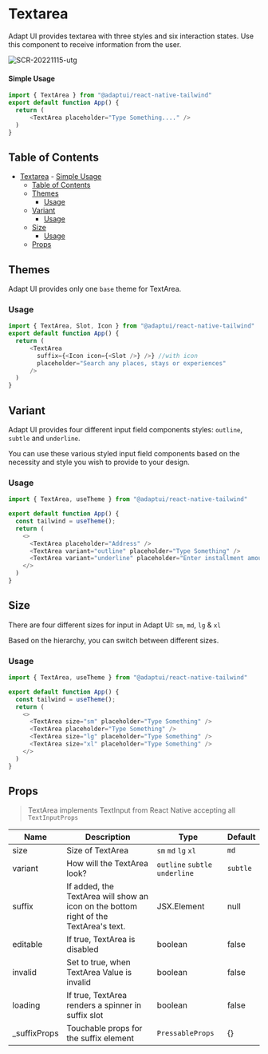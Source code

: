 # Textarea

Adapt UI provides textarea with three styles and six interaction
states. Use this component to receive information from the user.

![SCR-20221115-utg](https://user-images.githubusercontent.com/20360870/201976908-c51596e9-0ac6-4740-a2ba-660e6f9d8ca7.png)
#### Simple Usage

```js
import { TextArea } from "@adaptui/react-native-tailwind"
export default function App() {
  return (
      <TextArea placeholder="Type Something...." />
  )
}
```

## Table of Contents

- [Textarea](#textarea)
      - [Simple Usage](#simple-usage)
  - [Table of Contents](#table-of-contents)
  - [Themes](#themes)
    - [Usage](#usage)
  - [Variant](#variant)
    - [Usage](#usage-1)
  - [Size](#size)
    - [Usage](#usage-2)
  - [Props](#props)

## Themes

Adapt UI provides only one `base` theme for TextArea.

### Usage

```js
import { TextArea, Slot, Icon } from "@adaptui/react-native-tailwind"
export default function App() {
  return (
      <TextArea
        suffix={<Icon icon={<Slot />} />} //with icon
        placeholder="Search any places, stays or experiences"
      />
  )
}

```

## Variant

Adapt UI provides four different input field components styles: `outline`,
`subtle` and `underline`.

You can use these various styled input field components based on the necessity
and style you wish to provide to your design.

### Usage

```js
import { TextArea, useTheme } from "@adaptui/react-native-tailwind"

export default function App() {
  const tailwind = useTheme();
  return (
    <>
      <TextArea placeholder="Address" />
      <TextArea variant="outline" placeholder="Type Something" />
      <TextArea variant="underline" placeholder="Enter installment amount" />
    </>
  )
}

```

## Size

There are four different sizes for input in Adapt UI: `sm`, `md`, `lg` & `xl`

Based on the hierarchy, you can switch between different sizes.

### Usage

```js
import { TextArea, useTheme } from "@adaptui/react-native-tailwind"

export default function App() {
  const tailwind = useTheme();
  return (
    <>
      <TextArea size="sm" placeholder="Type Something" />
      <TextArea placeholder="Type Something" />
      <TextArea size="lg" placeholder="Type Something" />
      <TextArea size="xl" placeholder="Type Something" />
    </>
  )
}

```

## Props

> TextArea implements TextInput from React Native accepting all `TextInputProps`

| Name          | Description                                                                          | Type                           | Default  |
| ------------- | ------------------------------------------------------------------------------------ | ------------------------------ | -------- |
| size          | Size of TextArea                                                                     | `sm` `md` `lg` `xl`            | `md`     |
| variant       | How will the TextArea look?                                                          | `outline` `subtle` `underline` | `subtle` |
| suffix        | If added, the TextArea will show an icon on the bottom right of the TextArea's text. | JSX.Element                    | null     |
| editable      | If true, TextArea is disabled                                                        | boolean                        | false    |
| invalid       | Set to true, when TextArea Value is invalid                                          | boolean                        | false    |
| loading       | If true, TextArea renders a spinner in suffix slot                                   | boolean                        | false    |
| \_suffixProps | Touchable props for the suffix element                                               | `PressableProps`               | {}       |
